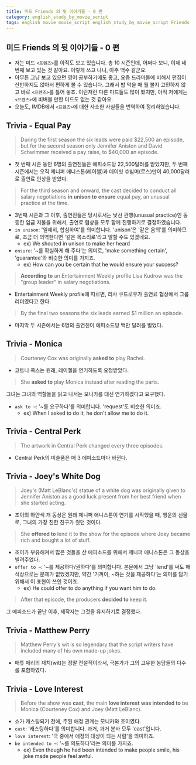 ```yaml
---
title: 미드 Friends 의 뒷 이야기들 - 0 편
category: english_study_by_movie_script
tags: english movie movie_script english_study_by_movie_script Friends
---
```


## 미드 Friends 의 뒷 이야기들 - 0 편

- 저는 미드 `<프렌즈>`를 아직도 보고 있습니다. 총 10 시즌인데, 어쩌다 보니, 이제 네 번째 보고 있는 것 같아요. 이렇게 쓰고 나니, 아주 백수 같군요. 
- 아무튼 그냥 보고 있으면 영어 공부하기에도 좋고, 요즘 드라마들에 비해서 편집이 산만하지도 않아서 편하게 볼 수 있습니다. 그래서 밥 먹을 때 뭘 볼지 고민하지 않고 바로 `<프렌즈>`를 틀어 놓죠. 이런저런 다른 미드들도 많이 봤지만, 아직 저에게는 `<프렌즈>`에 비벼볼 만한 미드도 없는 것 같아요.
- 오늘도, IMDB에서 `<프렌즈>`에 대한 사소한 사실들을 번역하여 정리하였습니다.

## Trivia - Equal Pay

> During the first season the six leads were paid $22,500 an episode, but for the second season only Jennifer Aniston and David Schwimmer received a pay raise, to $40,000 an episode. 

- 첫 번째 시즌 동안 6명의 출연진들은 에피소드당 22,500달러를 받았지만, 두 번째 시즌에서는 오직 제니퍼 애니스톤(레이첼)과 데이빗 슈빔머(로스)만이 40,000달러로 출연료 인상을 받았다.

> For the third season and onward, the cast decided to conduct all salary negotiations **in unison to** **ensure** equal pay, an unusual practice at the time. 

- 3번째 시즌과 그 이후, 출연진들은 당시로서는 낯선 관행(unusual practice)인 동등한 임금 지불을 위해서, 출연료 협상을 모두 함께 진행하기로 결정하였습니다.
- `in unison`: '일제히, 합심하여'를 의미합니다. 'unison'은 '같은 음의'를 의미하므로, 조금 더 의역한다면 '같은 목소리로'라고 말할 수도 있겠네요.
  - ex) We shouted in unison to make her heard
- `ensure`: '~를 확실하게 해 주다'는 의미로, 'make something certain', 'guarantee'와 비슷한 의미를 가지죠. 
  - ex) How can you be certain that he would ensure your success? 

> **According to** an Entertainment Weekly profile Lisa Kudrow was the "group leader" in salary negotiations.

- Entertainment Weekly profile에 따르면, 리사 쿠드로우가 출연료 협상에서 그룹 리더였다고 한다.

> By the final two seasons the six leads earned $1 million an episode.

- 마지막 두 시즌에서는 6명의 출연진이 에피소드당 백만 달러를 벌었다.

## Trivia - Monica

> Courteney Cox was originally **asked to** play Rachel. 

- 코트니 콕스는 원래, 레이첼을 연기하도록 요청받았다.

> She **asked to** play Monica instead after reading the parts.

그녀는 그녀의 역할들을 읽고 나서는 모니카를 대신 연기하겠다고 요구했다.

- `ask to ~`: '~를 요구하다'를 의미합니다. 'request'도 비슷한 의미죠.
  - ex) When I asked to do it, he don't allow me to do it.

## Trivia - Central Perk

> The artwork in Central Perk changed every three episodes.

- Central Perk의 미술품은 매 3 에피소드마다 바뀐다.

## Trivia - Joey's White Dog

> Joey's (Matt LeBlanc's) statue of a white dog was originally given to Jennifer Aniston as a good luck present from her best friend when she started acting. 

- 조이의 하얀색 개 동상은 원래 제니퍼 애니스톤이 연기를 시작했을 때, 행운의 선물로, 그녀의 가장 친한 친구가 줬던 것이다.

> She **offered to** lend it to the show for the episode where Joey became rich and bought a lot of stuff. 

- 조이가 부유해져서 많은 것들을 산 에피소드를 위해서 제니퍼 애니스톤은 그 동상을 빌려주었다. 
- `offer to ~`: '~를 제공하다/권하다'를 의미합니다. 본문에서 그냥 'lend'를 써도 해석상으로는 문제가 없었겠지만, 약간 '기꺼이, ~하는 것을 제공하다'는 의미를 담기 위해서 이 표현이 쓰인 것이죠.
  - ex) He could offer to do anything if you want him to do.

> After that episode, the producers **decided to** keep it.

그 에피소드가 끝난 이후, 제작자는 그것을 유지하기로 결정했다.

## Trivia - Matthew Perry 

> Matthew Perry's wit is so legendary that the script writers have included many of his own made-up jokes.

- 매튜 페리의 재치(wit)는 정말 전설적이라서, 극본가가 그의 고유한 농담들의 다수를 포함하였다. 

## Trivia - Love Interest

> Before the show was **cast**, the main **love interest** **was intended to** be Monica (Courteney Cox) and Joey (Matt LeBlanc).

- 쇼가 캐스팅되기 전에, 주된 애정 관계는 모니카와 조이였다.
- `cast`: '캐스팅하다'를 의미합니다. 과거, 과거 분사 모두 'cast'입니다.
- `love interest`: '극 중에서 애정의 대상이 되는 사람'을 의미하죠.
- `be intended to ~`: '~를 의도하다'라는 의미를 가지죠. 
  - ex) Even though he had been intended to make people smile, his joke made people feel awful.

